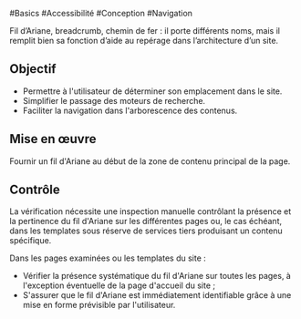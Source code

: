 
#Basics #Accessibilité #Conception #Navigation

Fil d’Ariane, breadcrumb, chemin de fer : il porte différents noms, mais il remplit bien sa fonction d’aide au repérage dans l’architecture d’un site.


## Objectif

* Permettre à l'utilisateur de déterminer son emplacement dans le site.
* Simplifier le passage des moteurs de recherche.
* Faciliter la navigation dans l'arborescence des contenus.

## Mise en œuvre

Fournir un fil d'Ariane au début de la zone de contenu principal de la page.

## Contrôle

La vérification nécessite une inspection manuelle contrôlant la présence et la pertinence du fil d'Ariane sur les différentes pages ou, le cas échéant, dans les templates sous réserve de services tiers produisant un contenu spécifique.

Dans les pages examinées ou les templates du site :

* Vérifier la présence systématique du fil d'Ariane sur toutes les pages, à l'exception éventuelle de la page d'accueil du site ;
* S'assurer que le fil d'Ariane est immédiatement identifiable grâce à une mise en forme prévisible par l'utilisateur.


